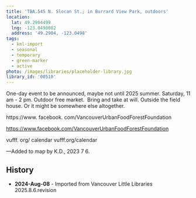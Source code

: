 ```yaml
---
title: 'TBA.545 N. Slocan St.; in Burrard View Park, outdoors'
location:
  lat: 49.2904499
  lng: -123.0498082
  address: '49.2904, -123.0498'
tags:
  - kml-import
  - seasonal
  - temporary
  - green-marker
  - active
photo: /images/libraries/placeholder-library.jpg
library_id: '00510'
---
```

One-day event to be announced, maybe not until 2025 summer.
Saturday, 11 am - 2 pm.
Outdoor free market.  Bring and take at will.
Outside the field house.
Or it might be somewhere else altogether.

https://www. facebook. com/VancouverUrbanFoodForestFoundation

https://www.facebook.com/VancouverUrbanFoodForestFoundation

vufff. org/ calendar
vufff.org/calendar

—Added to map by K.D., 2023 7 6.  

## History
- **2024-Aug-08** - Imported from Vancouver Little Libraries 2025.8.6.revision
